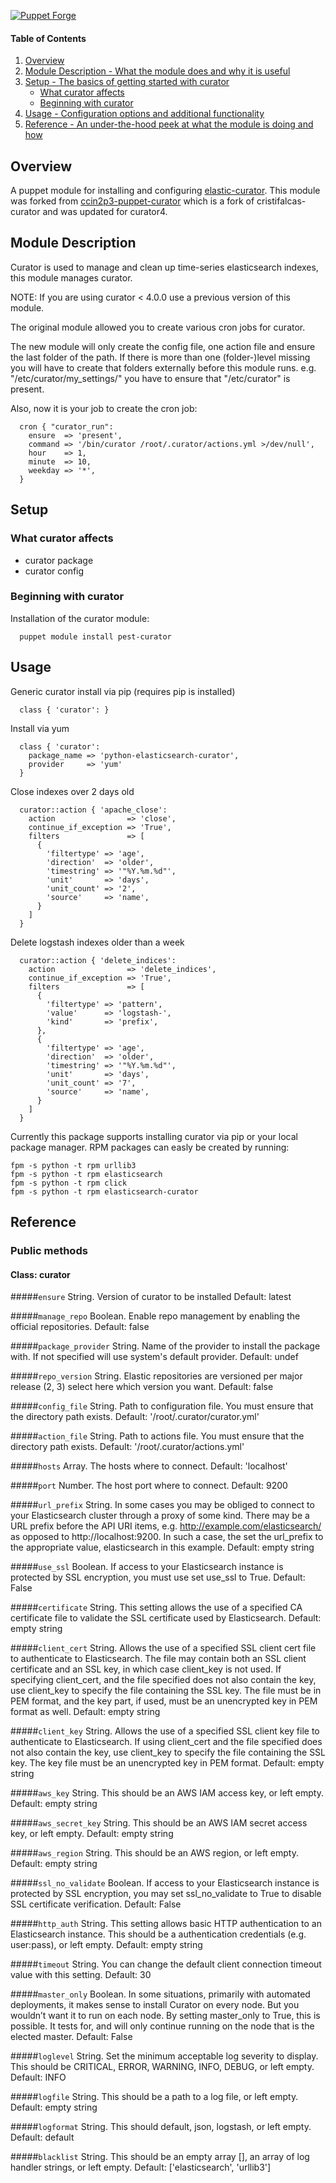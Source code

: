 [![Puppet Forge](http://img.shields.io/puppetforge/v/pest/curator.svg)](https://forge.puppetlabs.com/pest/curator)

#### Table of Contents

1. [Overview](#overview)
2. [Module Description - What the module does and why it is useful](#module-description)
3. [Setup - The basics of getting started with curator](#setup)
    * [What curator affects](#what-curator-affects)
    * [Beginning with curator](#beginning-with-curator)
4. [Usage - Configuration options and additional functionality](#usage)
5. [Reference - An under-the-hood peek at what the module is doing and how](#reference)


## Overview

A puppet module for installing and configuring [elastic-curator](https://github.com/elastic/curator).
This module was forked from [ccin2p3-puppet-curator](https://github.com/ccin2p3/puppet-curator) which is a fork of 
cristifalcas-curator and was updated for curator4.

## Module Description

Curator is used to manage and clean up time-series elasticsearch indexes, this module manages curator.

NOTE: If you are using curator < 4.0.0 use a previous version of this module.

The original module allowed you to create various cron jobs for curator.

The new module will only create the config file, one action file and ensure the last folder of the path. 
If there is more than one (folder-)level missing you will have to create that folders externally before this module runs. 
e.g. "/etc/curator/my_settings/" you have to ensure that "/etc/curator" is present.

Also, now it is your job to create the cron job:

```puppet
  cron { "curator_run":
    ensure  => 'present',
    command => '/bin/curator /root/.curator/actions.yml >/dev/null',
    hour    => 1,
    minute  => 10,
    weekday => '*',
  }
```

## Setup

### What curator affects

* curator package
* curator config

### Beginning with curator

Installation of the curator module:

```
  puppet module install pest-curator
```

## Usage

Generic curator install via pip (requires pip is installed)
```puppet
  class { 'curator': }
```

Install via yum
```puppet
  class { 'curator':
    package_name => 'python-elasticsearch-curator',
    provider     => 'yum'
  }
```

Close indexes over 2 days old
```puppet
  curator::action { 'apache_close':
    action                => 'close',
    continue_if_exception => 'True',
    filters               => [
      {
        'filtertype' => 'age',
        'direction'  => 'older',
        'timestring' => '"%Y.%m.%d"',
        'unit'       => 'days',
        'unit_count' => '2',
        'source'     => 'name',
      }
    ]
  }
```

Delete logstash indexes older than a week
```puppet
  curator::action { 'delete_indices':
    action                => 'delete_indices',
    continue_if_exception => 'True',
    filters               => [
      {
        'filtertype' => 'pattern',
        'value'      => 'logstash-',
        'kind'       => 'prefix',
      },
      {
        'filtertype' => 'age',
        'direction'  => 'older',
        'timestring' => '"%Y.%m.%d"',
        'unit'       => 'days',
        'unit_count' => '7',
        'source'     => 'name',
      }
    ]
  }
```

Currently this package supports installing curator via pip or your local
package manager.  RPM packages can easly be created by running:

```
fpm -s python -t rpm urllib3
fpm -s python -t rpm elasticsearch
fpm -s python -t rpm click
fpm -s python -t rpm elasticsearch-curator
```

## Reference

### Public methods

#### Class: curator

#####`ensure`
String.  Version of curator to be installed
Default: latest

#####`manage_repo`
Boolean. Enable repo management by enabling the official repositories.
Default: false

#####`package_provider`
String.  Name of the provider to install the package with.
         If not specified will use system's default provider.
Default: undef

#####`repo_version`
String.  Elastic repositories  are versioned per major release (2, 3)
         select here which version you want.
Default: false

#####`config_file`
String.  Path to configuration file. You must ensure that the directory path exists.
Default: '/root/.curator/curator.yml'

#####`action_file`
String.  Path to actions file. You must ensure that the directory path exists.
Default: '/root/.curator/actions.yml'

#####`hosts`
Array.   The hosts where to connect.
Default: 'localhost'

#####`port`
Number.  The host port where to connect.
Default: 9200

#####`url_prefix`
String.  In some cases you may be obliged to connect to your Elasticsearch cluster through a proxy of some kind.
         There may be a URL prefix before the API URI items, e.g. http://example.com/elasticsearch/ as opposed to
         http://localhost:9200. In such a case, the set the url_prefix to the appropriate value, elasticsearch in this example.
Default: empty string

#####`use_ssl`
Boolean. If access to your Elasticsearch instance is protected by SSL encryption, you must use set use_ssl to True.
Default: False

#####`certificate`
String.  This setting allows the use of a specified CA certificate file to validate the SSL certificate used by Elasticsearch.
Default: empty string

#####`client_cert`
String.  Allows the use of a specified SSL client cert file to authenticate to Elasticsearch. The file may contain both an SSL
         client certificate and an SSL key, in which case client_key is not used. If specifying client_cert, and the file
         specified does not also contain the key, use client_key to specify the file containing the SSL key. The file must be in
         PEM format, and the key part, if used, must be an unencrypted key in PEM format as well.
Default: empty string

#####`client_key`
String.  Allows the use of a specified SSL client key file to authenticate to Elasticsearch. If using client_cert and the file specified
         does not also contain the key, use client_key to specify the file containing the SSL key. The key file must be an unencrypted key
         in PEM format.
Default: empty string

#####`aws_key`
String.  This should be an AWS IAM access key, or left empty.
Default: empty string

#####`aws_secret_key`
String.  This should be an AWS IAM secret access key, or left empty.
Default: empty string

#####`aws_region`
String.  This should be an AWS region, or left empty.
Default: empty string

#####`ssl_no_validate`
Boolean. If access to your Elasticsearch instance is protected by SSL encryption, you may set ssl_no_validate to True to disable SSL
         certificate verification.
Default: False

#####`http_auth`
String.  This setting allows basic HTTP authentication to an Elasticsearch instance.
         This should be a authentication credentials (e.g. user:pass), or left empty.
Default: empty string

#####`timeout`
String.  You can change the default client connection timeout value with this setting.
Default: 30

#####`master_only`
Boolean. In some situations, primarily with automated deployments, it makes sense to install Curator on every node.
         But you wouldn’t want it to run on each node. By setting master_only to True, this is possible. It tests for,
         and will only continue running on the node that is the elected master.
Default: False

#####`loglevel`
String.  Set the minimum acceptable log severity to display. This should be CRITICAL, ERROR, WARNING, INFO, DEBUG, or left empty.
Default: INFO

#####`logfile`
String.  This should be a path to a log file, or left empty.
Default: empty string

#####`logformat`
String.  This should default, json, logstash, or left empty.
Default: default

#####`blacklist`
String.  This should be an empty array [], an array of log handler strings, or left empty.
Default: ['elasticsearch', 'urllib3']
